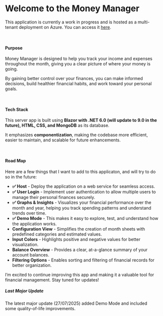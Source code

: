 <h1>Welcome to the Money Manager</h1>
<p>This application is currently a work in progress and is hosted as a multi-tenant deployment on Azure. You can access it <a href="https://moneymanager-e4hca9dcbgc6btck.germanywestcentral-01.azurewebsites.net/">here</a>.</p>  
<br />


<h4>Purpose</h4>
<p>Money Manager is designed to help you track your income and expenses throughout the month, giving you a clear picture of where your money is going.</p>
<p>By gaining better control over your finances, you can make informed decisions, build healthier financial habits, and work toward your personal goals.</p>
<br />

<h4>Tech Stack</h4>
<p>This server app is built using <strong>Blazor with .NET 6.0 (will update to 9.0 in the future), HTML, CSS, and MongoDB</strong> as its database.</p>
<p>It emphasizes <strong>componentization</strong>, making the codebase more efficient, easier to maintain, and scalable for future enhancements.</p>
<br />

<h4>Road Map</h4>
Here are a few things that I want to add to this applicaton, and will try to do so in the future:

<ul>
    <li><strong>✅ Host</strong> - Deploy the application on a web service for seamless access.</li>
    <li><strong>✅ User Login</strong> - Implement user authentication to allow multiple users to manage their personal finances securely.</li>
    <li><strong>✅ Graphs & Insights</strong> - Visualizes your financial performance over the month and year, helping you track spending patterns and understand trends over time.</li>
    <li><strong>✅ Demo Mode</strong> - This makes it easy to explore, test, and understand how the application works.</li>
    <li><strong>Configuration View</strong> - Simplifies the creation of month sheets with predefined categories and estimated values.</li>
    <li><strong>Input Colors</strong> - Highlights positive and negative values for better visualization.</li>
    <li><strong>Balance Overview</strong> - Provides a clear, at-a-glance summary of your account balances.</li>
    <li><strong>Filtering Options</strong> - Enables sorting and filtering of financial records for better organization.</li>
</ul>

<p>
    I’m excited to continue improving this app and making it a valuable tool for financial management.
    Stay tuned for updates!
</p>

<h5>Last Major Update</h5>
<p>The latest major update (27/07/2025) added Demo Mode and included some quality-of-life improvements.</p>
